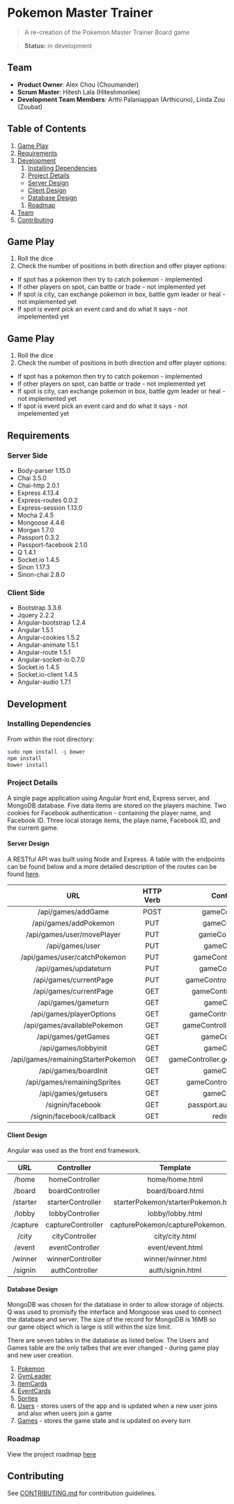 # Pokemon Master Trainer

> A re-creation of the Pokemon Master Trainer Board game

> __Status:__ in development

## Team

  - __Product Owner__: Alex Chou (Choumander)
  - __Scrum Master__: Hitesh Lala (Hiteshmonlee)
  - __Development Team Members__: Arthi Palaniappan (Arthicuno), Linda Zou (Zoubat)

## Table of Contents

1. [Game Play](#game-play)
1. [Requirements](#requirements)
1. [Development](#development)
    1. [Installing Dependencies](#installing-dependencies)
    1. [Project Details](#project-details)
      * [Server Design](#server-design)
      * [Client Design](#client-design)
      * [Database Design](#database-design)
    1. [Roadmap](#roadmap)
1. [Team](#team)
1. [Contributing](#contributing)


## Game Play

1. Roll the dice
1. Check the number of positions in both direction and offer player options:
  * If spot has a pokemon then try to catch pokemon - implemented
  * If other players on spot, can battle or trade - not implemented yet
  * If spot is city, can exchange pokemon in box, battle gym leader or heal - not implemented yet
  * If spot is event pick an event card and do what it says - not impelemented yet

## Game Play

1. Roll the dice
1. Check the number of positions in both direction and offer player options:
  * If spot has a pokemon then try to catch pokemon - implemented
  * If other players on spot, can battle or trade - not implemented yet
  * If spot is city, can exchange pokemon in box, battle gym leader or heal - not implemented yet
  * If spot is event pick an event card and do what it says - not impelemented yet


## Requirements

### Server Side
  - Body-parser  1.15.0
  - Chai  3.5.0
  - Chai-http  2.0.1
  - Express  4.13.4
  - Express-routes  0.0.2
  - Express-session  1.13.0
  - Mocha  2.4.5
  - Mongoose  4.4.6
  - Morgan  1.7.0
  - Passport  0.3.2
  - Passport-facebook  2.1.0
  - Q  1.4.1
  - Socket.io  1.4.5
  - Sinon  1.17.3
  - Sinon-chai  2.8.0

### Client Side
  - Bootstrap  3.3.6
  - Jquery  2.2.2
  - Angular-bootstrap  1.2.4
  - Angular  1.5.1
  - Angular-cookies  1.5.2
  - Angular-animate  1.5.1
  - Angular-route  1.5.1
  - Angular-socket-io  0.7.0
  - Socket.io  1.4.5
  - Socket.io-client  1.4.5
  - Angular-audio  1.7.1

## Development

### Installing Dependencies

From within the root directory:

```sh
sudo npm install -g bower
npm install
bower install
```

### Project Details

A single page application using Angular front end, Express server, and MongoDB database.  Five data items are stored on the players machine.  Two cookies for Facebook authentication - containing the player name, and Facebook ID.  Three local storage items, the playe name, Facebook ID, and the current game.

#### Server Design

A RESTful API was built using Node and Express.  A table with the endpoints can be found below and a more detailed description of the routes can be found [here](serverRoutes.md).

|  URL | HTTP Verb |  Controller Function |
|:----:|:---------:|:--------------------:|
| /api/games/addGame | POST | gameController.addGame | 
| /api/games/addPokemon | PUT | gameController.playerInit | 
| /api/games/user/movePlayer | PUT | gameController.movePlayer | 
| /api/games/user | PUT | gameController.addUser | 
| /api/games/user/catchPokemon | PUT | gameController.catchPokemon | 
| /api/games/updateturn | PUT | gameController.updateTurn | 
| /api/games/currentPage | PUT | gameController.updateCurrentPage | 
| /api/games/currentPage | GET | gameController.getCurrentPage | 
| /api/games/gameturn | GET | gameController.findTurn | 
| /api/games/playerOptions | GET | gameController.getPlayerOptions | 
| /api/games/availablePokemon | GET | gameController.getAvailablePokemon | 
| /api/games/getGames | GET | gameController.getGames | 
| /api/games/lobbyinit | GET | gameController.lobbyInit | 
| /api/games/remainingStarterPokemon | GET | gameController.getRemainingStarterPokemon | 
| /api/games/boardInit | GET | gameController.boardInit | 
| /api/games/remainingSprites | GET | gameController.getAvailableSprites | 
| /api/games/getusers | GET | gameController.getUsers | 
| /signin/facebook | GET | passport.authenticate('facebook') | 
| /signin/facebook/callback | GET | redirect to /#/home | 


#### Client Design

Angular was used as the front end framework.

|  URL      | Controller            | Template            | Authenticate |
|:---------:|:---------------------:|:-------------------:|:------------:|
| /home |  homeController | home/home.html | true |
| /board | boardController | board/board.html | true |
| /starter | starterController | starterPokemon/starterPokemon.html | true |
| /lobby | lobbyController | lobby/lobby.html | true |
| /capture | captureController | capturePokemon/capturePokemon.html | true |
| /city | cityController | city/city.html | true |
| /event | eventController | event/event.html | true |
| /winner | winnerController | winner/winner.html | false |
| /signin | authController | auth/signin.html | false |

#### Database Design

MongoDB was chosen for the database in order to allow storage of objects.  Q was used to promisify the interface and Mongoose was used to connect the database and server.  The size of the record for MongoDB is 16MB so our game object which is large is still within the size limit.

There are seven tables in the database as listed below.  The Users and Games table are the only talbes that are ever changed - during game play and new user creation.

1. [Pokemon](pokemonTable.md) 
1. [GymLeader](gymLeaderTable.md)
1. [ItemCards](itemCardsTable.md)
1. [EventCards](eventCardsTable.md)
1. [Sprites](spritesTable.md)
1. [Users](usersTable.md) - stores users of the app and is updated when a new user joins and also when users join a game
1. [Games](gamesTable.md) - stores the game state and is updated on every turn

### Roadmap

View the project roadmap [here](https://github.com/luminescent-recliners/pokemon-board-game/issues)


## Contributing

See [CONTRIBUTING.md](CONTRIBUTING.md) for contribution guidelines.
